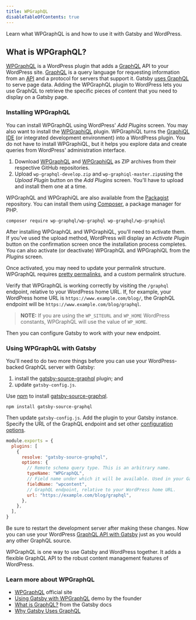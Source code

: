 ```yaml
---
title: WPGraphQL
disableTableOfContents: true
---
```


Learn what WPGraphQL is and how to use it with Gatsby and WordPress.

## What is WPGraphQL?

[WPGraphQL](https://www.wpgraphql.com/) is a WordPress plugin that adds a [GraphQL](/docs/graphql/) API to your WordPress site. [GraphQL](/docs/glossary/graphql/) is a query language for requesting information from an [API](/docs/glossary#api) and a protocol for servers that support it. Gatsby [uses GraphQL](/docs/why-gatsby-uses-graphql/) to serve page data. Adding the WPGraphQL plugin to WordPress lets you use GraphQL to retrieve the specific pieces of content that you need to display on a Gatsby page.

### Installing WPGraphQL

You can install WPGraphQL using WordPress' _Add Plugins_ screen. You may also want to install the [WPGraphiQL](https://github.com/wp-graphql/wp-graphiql) plugin. WPGraphiQL turns the [GraphiQL IDE](/docs/running-queries-with-graphiql/) (or integrated development environment) into a WordPress plugin. You do not have to install WPGraphiQL, but it helps you explore data and create queries from WordPress' administration interface.

1. Download [WPGraphQL](https://github.com/wp-graphql/wp-graphql) and [WPGraphiQL](https://github.com/wp-graphql/wp-graphiql) as ZIP archives from their respective GitHub repositories.
2. Upload `wp-graphql-develop.zip` and `wp-graphiql-master.zip`using the _Upload Plugin_ button on the _Add Plugins_ screen. You'll have to upload and install them one at a time.

WPGraphQL and WPGraphiQL are also available from the [Packagist](https://packagist.org/) repository. You can install them using [Composer](https://getcomposer.org/), a package manager for PHP.

```shell
composer require wp-graphql/wp-graphql wp-graphql/wp-graphiql
```

After installing WPGraphQL and WPGraphiQL, you'll need to activate them. If you've used the upload method, WordPress will display an _Activate Plugin_ button on the confirmation screen once the installation process completes. You can also activate (or deactivate) WPGraphQL and WPGraphiQL from the _Plugins_ screen.

Once activated, you may need to update your permalink structure. WPGraphQL requires [pretty permalinks](https://wordpress.org/support/article/using-permalinks/#mod_rewrite-pretty-permalinks), and a custom permalink structure.

Verify that WPGraphQL is working correctly by visiting the `/graphql` endpoint, relative to your WordPress home URL. If, for example, your WordPress home URL is `https://www.example.com/blog/`, the GraphQL endpoint will be `https://www.example.com/blog/graphql`.

> **NOTE:** If you are using the `WP_SITEURL` and `WP_HOME` WordPress constants, WPGraphQL will use the value of `WP_HOME`.

Then you can configure Gatsby to work with your new endpoint.

### Using WPGraphQL with Gatsby

You'll need to do two more things before you can use your WordPress-backed GraphQL server with Gatsby:

1. install the [gatsby-source-graphql](/docs/third-party-graphql/) plugin; and
2. update `gatsby-config.js`.

Use [npm](/docs/glossary#npm) to install [gatsby-source-graphql](/docs/third-party-graphql/).

```shell
npm install gatsby-source-graphql
```

Then update `gatsby-config.js`. Add the plugin to your Gatsby instance. Specify the URL of the GraphQL endpoint and set other [configuration options](/packages/gatsby-source-graphql/).

```javascript
module.exports = {
  plugins: [
    {
      resolve: "gatsby-source-graphql",
      options: {
        // Remote schema query type. This is an arbitrary name.
        typeName: "WPGraphQL",
        // Field name under which it will be available. Used in your Gatsby query. This is also an arbitrary name.
        fieldName: "wpcontent",
        // GraphQL endpoint, relative to your WordPress home URL.
        url: "https://example.com/blog/graphql",
      },
    },
  ],
}
```

Be sure to restart the development server after making these changes. Now you can use your WordPress [GraphQL API with Gatsby](/docs/graphql/) just as you would any other GraphQL source.

WPGraphQL is one way to use Gatsby and WordPress together. It adds a flexible GraphQL API to the robust content management features of WordPress.

### Learn more about WPGraphQL

- [WPGraphQL](https://www.wpgraphql.com/) official site
- [Using Gatsby with WPGraphQL](https://www.youtube.com/watch?v=DH7I1xRrbxs) demo by the founder
- [What is GraphQL?](/docs/glossary/graphql/) from the Gatsby docs
- [Why Gatsby Uses GraphQL](/docs/why-gatsby-uses-graphql/)

